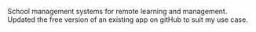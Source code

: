 School management systems for remote learning and management.
Updated the free version of an existing app on gitHub to suit my use case.